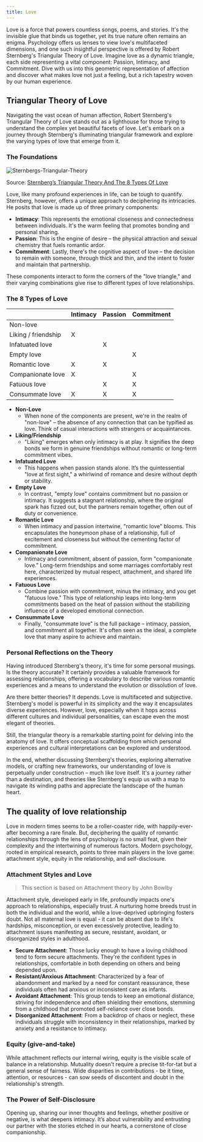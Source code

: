 ```yaml
---
title: Love
---
```


Love is a force that powers countless songs, poems, and stories. It's the invisible glue that binds us together, yet its true nature often remains an enigma. Psychology offers us lenses to view love's multifaceted dimensions, and one such insightful perspective is offered by Robert Sternberg's Triangular Theory of Love. Imagine love as a dynamic triangle, each side representing a vital component: Passion, Intimacy, and Commitment. Dive with us into this geometric representation of affection and discover what makes love not just a feeling, but a rich tapestry woven by our human experience.

## Triangular Theory of Love

Navigating the vast ocean of human affection, Robert Sternberg's Triangular Theory of Love stands out as a lighthouse for those trying to understand the complex yet beautiful facets of love. Let's embark on a journey through Sternberg's illuminating triangular framework and explore the varying types of love that emerge from it.

### The Foundations

![Sternbergs-Triangular-Theory](/img/other/psychology/Sternbergs-Triangular-Theory.webp)
 
Source: [Sternberg’s Triangular Theory And The 8 Types Of Love](https://www.simplypsychology.org/types-of-love-we-experience.html)

Love, like many profound experiences in life, can be tough to quantify. Sternberg, however, offers a unique approach to deciphering its intricacies. He posits that love is made up of three primary components:

- **Intimacy**: This represents the emotional closeness and connectedness between individuals. It's the warm feeling that promotes bonding and personal sharing.
- **Passion**: This is the engine of desire – the physical attraction and sexual chemistry that fuels romantic ardor.
- **Commitment**: Lastly, there's the cognitive aspect of love – the decision to remain with someone, through thick and thin, and the intent to foster and maintain that partnership.

These components interact to form the corners of the "love triangle," and their varying combinations give rise to different types of love relationships.

### The 8 Types of Love

|                     | Intimacy | Passion | Commitment |
|---------------------|----------|---------|------------|
| Non-love            |          |         |            |
| Liking / friendship | X        |         |            |
| Infatuated love     |          | X       |            |
| Empty love          |          |         | X          |
| Romantic love       | X        | X       |            |
| Companionate love   | X        |         | X          |
| Fatuous love        |          | X       | X          |
| Consummate love     | X        | X       | X          |

- **Non-Love**
    - When none of the components are present, we're in the realm of "non-love" – the absence of any connection that can be typified as love. Think of casual interactions with strangers or acquaintances.
- **Liking/Friendship**
    - "Liking" emerges when only intimacy is at play. It signifies the deep bonds we form in genuine friendships without romantic or long-term commitment vibes.
- **Infatuated Love**
    - This happens when passion stands alone. It’s the quintessential "love at first sight," a whirlwind of romance and desire without depth or stability.
- **Empty Love**
    - In contrast, "empty love" contains commitment but no passion or intimacy. It suggests a stagnant relationship, where the original spark has fizzed out, but the partners remain together, often out of duty or convenience.
- **Romantic Love**
    - When intimacy and passion intertwine, "romantic love" blooms. This encapsulates the honeymoon phase of a relationship, full of excitement and closeness but without the cementing factor of commitment.
- **Companionate Love**
    - Intimacy and commitment, absent of passion, form "companionate love." Long-term friendships and some marriages comfortably rest here, characterized by mutual respect, attachment, and shared life experiences.
- **Fatuous Love**
    - Combine passion with commitment, minus the intimacy, and you get "fatuous love." This type of relationship leaps into long-term commitments based on the heat of passion without the stabilizing influence of a developed emotional connection.
- **Consummate Love**
    - Finally, "consummate love" is the full package – intimacy, passion, and commitment all together. It's often seen as the ideal, a complete love that many aspire to achieve and maintain.

### Personal Reflections on the Theory

Having introduced Sternberg's theory, it's time for some personal musings. Is the theory accurate? It certainly provides a valuable framework for assessing relationships, offering a vocabulary to describe various romantic experiences and a means to understand the evolution or dissolution of love.

Are there better theories? It depends. Love is multifaceted and subjective. Sternberg's model is powerful in its simplicity and the way it encapsulates diverse experiences. However, love, especially when it hops across different cultures and individual personalities, can escape even the most elegant of theories.

Still, the triangular theory is a remarkable starting point for delving into the anatomy of love. It offers conceptual scaffolding from which personal experiences and cultural interpretations can be explored and understood.

In the end, whether discussing Sternberg's theories, exploring alternative models, or crafting new frameworks, our understanding of love is perpetually under construction – much like love itself. It's a journey rather than a destination, and theories like Sternberg's equip us with a map to navigate its winding paths and appreciate the landscape of the human heart.

## The quality of love relationship

Love in modern times seems to be a roller-coaster ride, with happily-ever-after becoming a rare finale. But, deciphering the quality of romantic relationships through the lens of psychology is no small feat, given their complexity and the intertwining of numerous factors. Modern psychology, rooted in empirical research, points to three main players in the love game: attachment style, equity in the relationship, and self-disclosure.

### Attachment Styles and Love

> This section is based on Attachment theory by John Bowlby

Attachment style, developed early in life, profoundly impacts one's approach to relationships, especially trust. A nurturing home breeds trust in both the individual and the world, while a love-deprived upbringing fosters doubt. Not all maternal love is equal - it can be absent due to life's hardships, misconception, or even excessively protective, leading to attachment issues manifesting as secure, resistant, avoidant, or disorganized styles in adulthood.

- **Secure Attachment**: Those lucky enough to have a loving childhood tend to form secure attachments. They're the confident types in relationships, comfortable in both depending on others and being depended upon.
- **Resistant/Anxious Attachment**: Characterized by a fear of abandonment and marked by a need for constant reassurance, these individuals often had anxious or inconsistent care as infants.
- **Avoidant Attachment**: This group tends to keep an emotional distance, striving for independence and often shielding their emotions, stemming from a childhood that promoted self-reliance over close bonds.
- **Disorganized Attachment**: From a backdrop of chaos or neglect, these individuals struggle with inconsistency in their relationships, marked by anxiety and a resistance to intimacy.

### Equity (give-and-take)

While attachment reflects our internal wiring, equity is the visible scale of balance in a relationship. Mutuality doesn't require a precise tit-for-tat but a general sense of fairness. Wide disparities in contributions - be it time, attention, or resources - can sow seeds of discontent and doubt in the relationship's strength.

### The Power of Self-Disclosure

Opening up, sharing our inner thoughts and feelings, whether positive or negative, is what deepens intimacy. It’s about vulnerability and entrusting our partner with the stories etched in our hearts, a cornerstone of close companionship.
